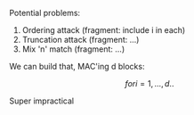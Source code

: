 ---
---
<section markdown="1">

Potential problems:

1. Ordering attack (fragment: include i in each)
2. Truncation attack (fragment: ...)
3. Mix 'n' match (fragment: ...)

</section>
<section markdown="1">

We can build that, MAC'ing d blocks:

$$for i = 1,...,d ..$$

Super impractical

</section>
